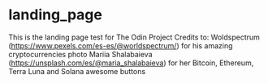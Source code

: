 # landing_page
This is the landing page test for The Odin Project
Credits to:
Woldspectrum (https://www.pexels.com/es-es/@worldspectrum/) for his amazing cryptocurrencies photo
Mariia Shalabaieva (https://unsplash.com/es/@maria_shalabaieva) for her Bitcoin, Ethereum, Terra Luna and Solana awesome buttons